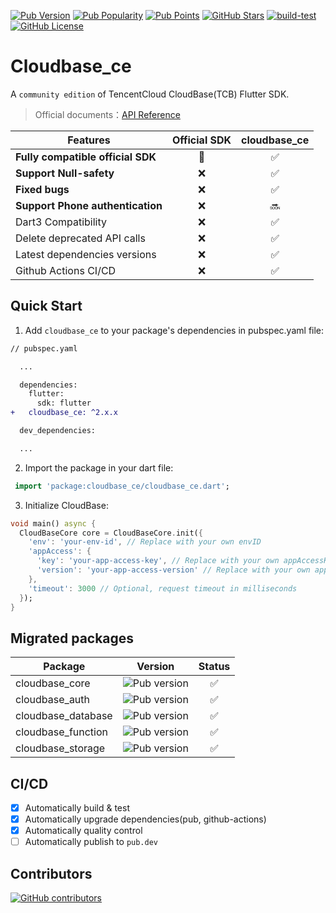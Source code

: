 [![Pub Version](https://img.shields.io/pub/v/cloudbase_ce)](https://pub.dev/packages/cloudbase_ce)
[![Pub Popularity](https://img.shields.io/pub/popularity/cloudbase_ce)](https://pub.dev/packages/cloudbase_ce)
[![Pub Points](https://img.shields.io/pub/points/cloudbase_ce)](https://pub.dev/packages/cloudbase_ce)
[![GitHub Stars](https://img.shields.io/github/stars/insightoptech/cloudbase_ce)](https://github.com/insightoptech/cloudbase_ce/stargazers)
[![build-test](https://github.com/insightoptech/cloudbase_ce/actions/workflows/ci.yaml/badge.svg)](https://github.com/insightoptech/cloudbase_ce/actions/workflows/ci.yaml)
[![GitHub License](https://img.shields.io/github/license/insightoptech/cloudbase_ce)](https://github.com/insightoptech/cloudbase_ce/blob/main/LICENSE)

# Cloudbase_ce

A `community edition` of TencentCloud CloudBase(TCB) Flutter SDK.

> Official documents：[API Reference](https://docs.cloudbase.net/api-reference/flutter/install)

| Features                          | Official SDK | cloudbase_ce |
| --------------------------------- | :----------: | :----------: |
| **Fully compatible official SDK** |      🚫      |      ✅      |
| **Support Null-safety**           |      ❌      |      ✅      |
| **Fixed bugs**                    |      ❌      |      ✅      |
| **Support Phone authentication**  |      ❌      |      🔜      |
| Dart3 Compatibility               |      ❌      |      ✅      |
| Delete deprecated API calls       |      ❌      |      ✅      |
| Latest dependencies versions      |      ❌      |      ✅      |
| Github Actions CI/CD              |      ❌      |      ✅      |

## Quick Start

1. Add `cloudbase_ce` to your package's dependencies in pubspec.yaml file:

```diff
// pubspec.yaml

  ...

  dependencies:
    flutter:
      sdk: flutter
+   cloudbase_ce: ^2.x.x

  dev_dependencies:

  ...
```

2. Import the package in your dart file:

```dart
 import 'package:cloudbase_ce/cloudbase_ce.dart';
```

3. Initialize CloudBase:

```dart
void main() async {
  CloudBaseCore core = CloudBaseCore.init({
    'env': 'your-env-id', // Replace with your own envID
    'appAccess': {
      'key': 'your-app-access-key', // Replace with your own appAccessKey
      'version': 'your-app-access-version' // Replace with your own appAccessVersion
    },
    'timeout': 3000 // Optional, request timeout in milliseconds
  });
}
```

## Migrated packages

| Package            | Version                                                         | Status |
| ------------------ | --------------------------------------------------------------- | :----: |
| cloudbase_core     | ![Pub version](https://img.shields.io/pub/v/cloudbase_core)     |   ✅   |
| cloudbase_auth     | ![Pub version](https://img.shields.io/pub/v/cloudbase_auth)     |   ✅   |
| cloudbase_database | ![Pub version](https://img.shields.io/pub/v/cloudbase_database) |   ✅   |
| cloudbase_function | ![Pub version](https://img.shields.io/pub/v/cloudbase_function) |   ✅   |
| cloudbase_storage  | ![Pub version](https://img.shields.io/pub/v/cloudbase_storage)  |   ✅   |

## CI/CD

- [x] Automatically build & test
- [x] Automatically upgrade dependencies(pub, github-actions)
- [x] Automatically quality control
- [ ] Automatically publish to `pub.dev`

## Contributors

[![GitHub contributors](https://contrib.rocks/image?repo=insightoptech/cloudbase_ce)](https://github.com/insightoptech/cloudbase_ce/graphs/contributors)

